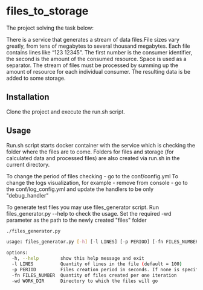 # files_to_storage
The project solving the task below:

There is a service that generates a stream of data files.File sizes vary greatly, from tens of megabytes to several thousand megabytes.
Each file contains lines like “123 12345”. The first number is the consumer identifier, the second is the amount of the consumed resource. Space is used as a separator. The stream of files must be processed by summing up the amount of resource for each individual consumer. The resulting data is be added to some storage.

## Installation

Clone the project and execute the run.sh script.



## Usage

Run.sh script starts docker container with the service which is checking the folder where the files are to come. Folders for files and storage (for calculated data and processed files) are also created via run.sh in the current directory.

To change the period of files checking - go to the conf/config.yml
To change the logs visualization, for example - remove from console - go to the conf/log_config.yml and update the handlers to be only "debug_handler"


To generate test files you may use files_generator script. Run files_generator.py --help to check the usage. 
Set the required -wd parameter as the path to the newly created "files" folder 

```bash
./files_generator.py 

usage: files_generator.py [-h] [-l LINES] [-p PERIOD] [-fn FILES_NUMBER] -wd WORK_DIR

options:
  -h, --help        show this help message and exit
  -l LINES          Quantity of lines in the file (default = 100)
  -p PERIOD         Files creation period in seconds. If none is specified, the program runs once.
  -fn FILES_NUMBER  Quantity of files created per one iteration
  -wd WORK_DIR      Directory to which the files will go

```



